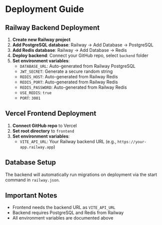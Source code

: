 # Deployment Guide

## Railway Backend Deployment

1. **Create new Railway project**
2. **Add PostgreSQL database**: Railway → Add Database → PostgreSQL
3. **Add Redis database**: Railway → Add Database → Redis
4. **Deploy backend**: Connect your GitHub repo, select `backend` folder
5. **Set environment variables**:
   - `DATABASE_URL`: Auto-generated from Railway PostgreSQL
   - `JWT_SECRET`: Generate a secure random string
   - `REDIS_HOST`: Auto-generated from Railway Redis
   - `REDIS_PORT`: Auto-generated from Railway Redis  
   - `REDIS_PASSWORD`: Auto-generated from Railway Redis
   - `USE_REDIS`: `true`
   - `PORT`: `3001`

## Vercel Frontend Deployment

1. **Connect GitHub repo** to Vercel
2. **Set root directory** to `frontend`
3. **Set environment variables**:
   - `VITE_API_URL`: Your Railway backend URL (e.g., `https://your-app.railway.app`)

## Database Setup

The backend will automatically run migrations on deployment via the start command in `railway.json`.

## Important Notes

- Frontend needs the backend URL as `VITE_API_URL`
- Backend requires PostgreSQL and Redis from Railway
- All environment variables are documented above